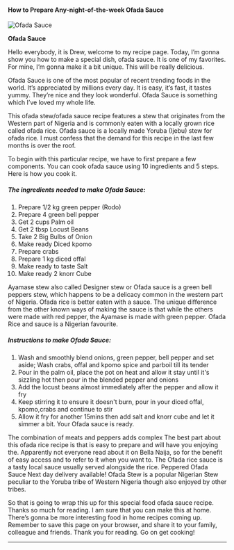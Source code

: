             

#### How to Prepare Any-night-of-the-week Ofada Sauce

![Ofada Sauce](https://img-global.cpcdn.com/recipes/b3f74b8b568ca832/751x532cq70/ofada-sauce-recipe-main-photo.jpg)

**Ofada Sauce**

Hello everybody, it is Drew, welcome to my recipe page. Today, I’m gonna show you how to make a special dish, ofada sauce. It is one of my favorites. For mine, I’m gonna make it a bit unique. This will be really delicious.

Ofada Sauce is one of the most popular of recent trending foods in the world. It’s appreciated by millions every day. It is easy, it’s fast, it tastes yummy. They’re nice and they look wonderful. Ofada Sauce is something which I’ve loved my whole life.

This ofada stew/ofada sauce recipe features a stew that originates from the Western part of Nigeria and is commonly eaten with a locally grown rice called ofada rice. Ofada sauce is a locally made Yoruba (Ijebu) stew for ofada rice. I must confess that the demand for this recipe in the last few months is over the roof.

To begin with this particular recipe, we have to first prepare a few components. You can cook ofada sauce using 10 ingredients and 5 steps. Here is how you cook it.

##### The ingredients needed to make Ofada Sauce:

1.  Prepare 1/2 kg green pepper (Rodo)
2.  Prepare 4 green bell pepper
3.  Get 2 cups Palm oil
4.  Get 2 tbsp Locust Beans
5.  Take 2 Big Bulbs of Onion
6.  Make ready Diced kpomo
7.  Prepare crabs
8.  Prepare 1 kg diced offal
9.  Make ready to taste Salt
10.  Make ready 2 knorr Cube

Ayamase stew also called Designer stew or Ofada sauce is a green bell peppers stew, which happens to be a delicacy common in the western part of Nigeria. Ofada rice is better eaten with a sauce. The unique difference from the other known ways of making the sauce is that while the others were made with red pepper, the Ayamase is made with green pepper. Ofada Rice and sauce is a Nigerian favourite.

##### Instructions to make Ofada Sauce:

1.  Wash and smoothly blend onions, green pepper, bell pepper and set aside; Wash crabs, offal and kpomo spice and parboil till its tender
2.  Pour in the palm oil, place the pot on heat and allow it stay until it's sizzling hot then pour in the blended pepper and onions
3.  Add the locust beans almost immediately after the pepper and allow it fry
4.  Keep stirring it to ensure it doesn't burn, pour in your diced offal, kpomo,crabs and continue to stir
5.  Allow it fry for another 15mins then add salt and knorr cube and let it simmer a bit. Your Ofada sauce is ready.

The combination of meats and peppers adds complex The best part about this ofada rice recipe is that is easy to prepare and will have you enjoying the. Apparently not everyone read about it on Bella Naija, so for the benefit of easy access and to refer to it when you want to. The Ofada rice sauce is a tasty local sauce usually served alongside the rice. Peppered Ofada Sauce Next day delivery available! Ofada Stew is a popular Nigerian Stew peculiar to the Yoruba tribe of Western Nigeria though also enjoyed by other tribes.

So that is going to wrap this up for this special food ofada sauce recipe. Thanks so much for reading. I am sure that you can make this at home. There’s gonna be more interesting food in home recipes coming up. Remember to save this page on your browser, and share it to your family, colleague and friends. Thank you for reading. Go on get cooking!

* * *